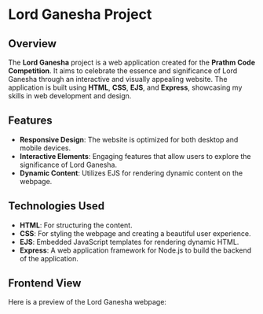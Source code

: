 # Lord Ganesha Project


## Overview

The **Lord Ganesha** project is a web application created for the **Prathm Code Competition**. It aims to celebrate the essence and significance of Lord Ganesha through an interactive and visually appealing website. The application is built using **HTML**, **CSS**, **EJS**, and **Express**, showcasing my skills in web development and design.

## Features

- **Responsive Design**: The website is optimized for both desktop and mobile devices.
- **Interactive Elements**: Engaging features that allow users to explore the significance of Lord Ganesha.
- **Dynamic Content**: Utilizes EJS for rendering dynamic content on the webpage.
  
## Technologies Used

- **HTML**: For structuring the content.
- **CSS**: For styling the webpage and creating a beautiful user experience.
- **EJS**: Embedded JavaScript templates for rendering dynamic HTML.
- **Express**: A web application framework for Node.js to build the backend of the application.

## Frontend View

Here is a preview of the Lord Ganesha webpage:

